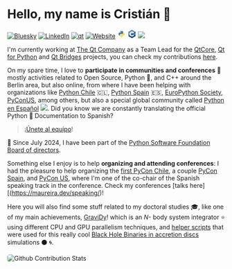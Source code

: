 # Hello, my name is Cristián :wave:

[![Bluesky](https://img.shields.io/badge/-Bluesky-222222?style=flat-square&logo=bluesky&logoColor=white&link=https://bsky.app/profile/maureira.dev)](https://bsky.app/profile/maureira.dev)
[![LinkedIn](https://img.shields.io/badge/-LinkedIn-222222?style=flat-square&logo=linkedin&logoColor=white&link=https://www.linkedin.com/in/cmaureir/)](https://www.linkedin.com/in/cmaureir/)
[![qt](https://img.shields.io/badge/-CodeReview-222222?style=flat-square&logo=qt&logoColor=white&link=https://codereview.qt-project.org/q/owner:cristian.maureira-fredes%2540qt.io)](https://codereview.qt-project.org/q/owner:cristian.maureira-fredes%2540qt.io)
[![Website](https://img.shields.io/badge/Web-maureira.dev-black)](https://maureira.dev)
<code><img height="20" src="https://raw.githubusercontent.com/github/explore/80688e429a7d4ef2fca1e82350fe8e3517d3494d/topics/python/python.png"/></code>
<code><img height="20" src="https://raw.githubusercontent.com/github/explore/80688e429a7d4ef2fca1e82350fe8e3517d3494d/topics/cpp/cpp.png"/></code>
<code><img height="20" src="https://upload.wikimedia.org/wikipedia/commons/thumb/1/13/Arch_Linux_%22Crystal%22_icon.svg/256px-Arch_Linux_%22Crystal%22_icon.svg.png"/></code>

I'm currently working at [The Qt Company](https://qt.io) as a Team Lead for the
[QtCore](https://doc.qt.io/qt-5/qtcore-index.html), [Qt for
Python](https://pyside.org) and [Qt Bridges](https://www.qt.io/qt-bridges) projects, you can check my contributions
[here](https://codereview.qt-project.org/q/owner:cristian.maureira-fredes%2540qt.io+project:pyside/pyside-setup).

On my spare time, I love to **participate in communities and conferences** :tada: mostly
activities related to Open Source, Python :snake:, and C++ around the Berlin
area, but also online, from where I have been helping with organizations
like [Python Chile](https://pythonchile.cl) :chile:,
[Python Spain](https://es.python.org) :es:,
[EuroPython Society](https://www.europython-society.org/),
[PyConUS](https://us.pycon.org), among others,
but also a special global community called [Python en Español](https://hablemospython.dev) <img src="https://hablemospython.dev/img/favicon/favicon-16x16.png" style="width: 18px;"/>. Did you know we are constantly translating the official Python :snake: Documentation to Spanish?
> ¡[Únete al equipo](https://python-docs-es.readthedocs.io/es/3.8/CONTRIBUTING.html)!

:snake: Since July 2024, I have been part of the [Python Software Foundation Board of directors](https://python.org/psf-landing).

Something else I enjoy is to help **organizing and attending conferences**:
I had the pleasure to help organizing the [first PyCon
Chile](https://pycon.cl/2021), a couple
[PyCon Spain](https://es.pycon.org), and [PyCon US](https://us.pycon.org),
where I'm one of the co-chair of the Spanish speaking track in the conference.
Check my conferences [talks here][(https://maureira.dev/speaking/)!

Here you will also find some stuff related to my doctoral studies
:mortar_board:, like one of my main achievements,
[GraviDy](https://github.com/cmaureir/gravidy)!  which is an *N-* body system
integrator :star: using different CPU and GPU parallelism techniques, and
[helper scripts](https://github.com/cmaureir/gadget-snapshot-reader) that were
used for this really cool [Black Hole Binaries in accretion
discs](http://multipleclouds.xyz/movies/) simulations :black_circle: :cyclone:.

<img style="border-radius: 5px; margin-bottom: 5px" alt="Github Contribution Stats" width="330px" height="240px" src="https://github-contribution-stats.vercel.app/api/?username=cmaureir" />
